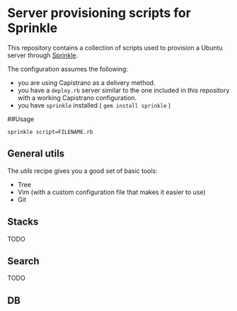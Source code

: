 # Server provisioning scripts for Sprinkle

This repository contains a collection of scripts used to provision a Ubuntu server through [Sprinkle](https://github.com/crafterm/sprinkle).

The configuration assumes the following:

- you are using Capistrano as a delivery method.
- you have a `deploy.rb` server similar to the one included in this repository with a working Capistrano configuration.
- you have `sprinkle` installed ( `gem install sprinkle` )

##Usage

    sprinkle script=FILENAME.rb

## General utils

The *utils* recipe gives you a good set of basic tools:

- Tree
- Vim (with a custom configuration file that makes it easier to use)
- Git

## Stacks

TODO

## Search

TODO

## DB
